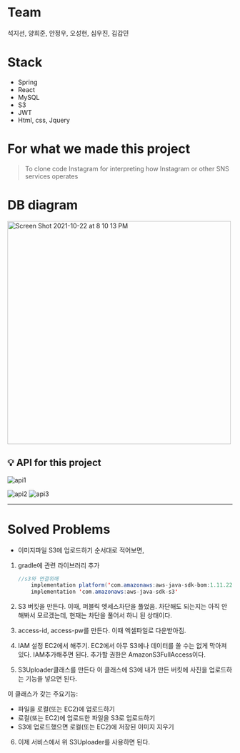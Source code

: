 # Team
 석지선, 양희준, 안정우, 오성현, 심우진, 김갑민
  
# Stack
  * Spring
  * React
  * MySQL
  * S3
  * JWT
  * Html, css, Jquery
  
  # For what we made this project
  > To clone code Instagram for interpreting how Instagram or other SNS services operates

  # DB diagram
  
<img width="500" alt="Screen Shot 2021-10-22 at 8 10 13 PM" src="https://user-images.githubusercontent.com/90609214/138444462-7ca47df9-1cf9-4091-99d2-1b27092d6936.png">

  
  ## 💡 API for this project
 
  ![api1](https://user-images.githubusercontent.com/78577071/138445224-a02d10d1-4236-4786-b049-64d9ba9add99.png)

 ![api2](https://user-images.githubusercontent.com/78577071/138445236-e14aba7b-3c6e-4954-97a5-a84da880a3ef.png)
![api3](https://user-images.githubusercontent.com/78577071/138445238-a9323d0b-318a-467f-90d1-cfdb05629200.png)

  ***
    
  # Solved Problems
  - 이미지파일 S3에 업로드하기
  순서대로 적어보면, 

1. gradle에 관련 라이브러리 추가
    
    ```java
    //s3와 연결위해
        implementation platform('com.amazonaws:aws-java-sdk-bom:1.11.228')
        implementation 'com.amazonaws:aws-java-sdk-s3'
    ```
    
2. S3 버킷을 만든다.
    이때, 퍼블릭 엣세스차단을 풀었음. 차단해도 되는지는 아직 안해봐서 모르겠는데, 현재는 차단을 풀어서 하니 된 상태이다.
3. access-id, access-pw를 만든다. 이때 엑셀파일로 다운받아짐.   
4. IAM 설정 EC2에서 해주기.
   EC2에서  아무 S3에나 데이터를 쏠 수는 없게 막아져있다. IAM추가해주면 된다. 추가할 권한은 AmazonS3FullAccess이다.
5. S3Uploader클래스를 만든다
이 클래스에 S3에 내가 만든 버킷에 사진을 업로드하는 기능을 넣으면 된다.

이 클래스가 갖는 주요기능:

- 파일을 로컬(또는 EC2)에 업로드하기
- 로컬(또는 EC2)에 업로드한 파일을 S3로 업로드하기
- S3에 업로드했으면 로컬(또는 EC2)에 저장된 이미지 지우기

6. 이제 서비스에서 위 S3Uploader를 사용하면 된다. 
    
  
  
